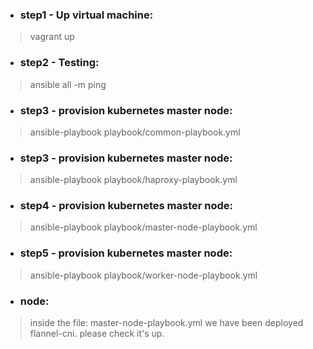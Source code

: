 - ### step1 - Up virtual machine:
> vagrant up

- ### step2 - Testing:
> ansible all -m ping

- ### step3 - provision kubernetes master node:
> ansible-playbook playbook/common-playbook.yml

- ### step3 - provision kubernetes master node:
> ansible-playbook playbook/haproxy-playbook.yml

- ### step4 - provision kubernetes master node:
> ansible-playbook playbook/master-node-playbook.yml

- ### step5 - provision kubernetes master node:
> ansible-playbook playbook/worker-node-playbook.yml 

- ### node:
> inside the file: master-node-playbook.yml we have been deployed flannel-cni. please check it's up.
